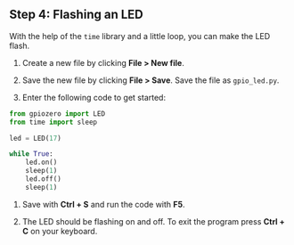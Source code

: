 ## Step 4: Flashing an LED

With the help of the `time` library and a little loop, you can make the LED flash.	

1. Create a new file by clicking **File > New file**.

1. Save the new file by clicking **File > Save**. Save the file as `gpio_led.py`.

1. Enter the following code to get started:

~~~ python
from gpiozero import LED
from time import sleep

led = LED(17)

while True:
    led.on()
    sleep(1)
    led.off()
    sleep(1)
~~~

1. Save with **Ctrl + S** and run the code with **F5**.

1. The LED should be flashing on and off. To exit the program press **Ctrl + C** on your keyboard.